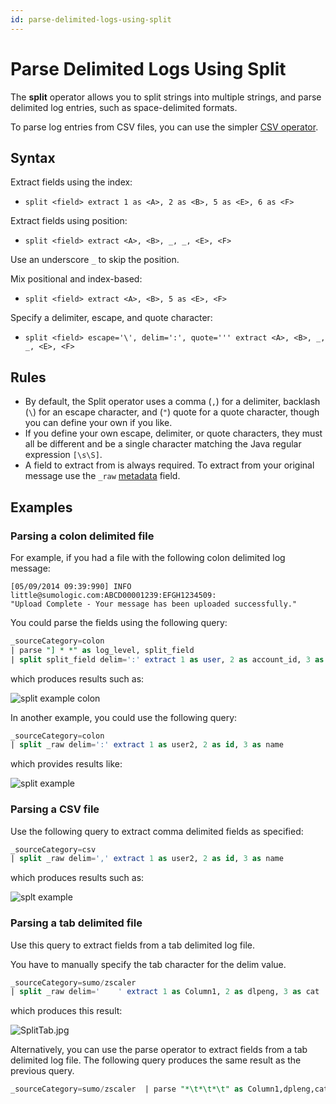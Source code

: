 ```yaml
---
id: parse-delimited-logs-using-split
---
```


# Parse Delimited Logs Using Split

The **split** operator allows you to split strings into multiple strings, and parse delimited log entries, such as space-delimited formats.

To parse log entries from CSV files, you can use the simpler [CSV operator](parse-csv-formatted-logs.md).

## Syntax

Extract fields using the index:

* `split <field> extract 1 as <A>, 2 as <B>, 5 as <E>, 6 as <F>`

Extract fields using position:

* `split <field> extract <A>, <B>, _, _, <E>, <F>`

Use an underscore `_` to skip the position.

Mix positional and index-based:

* `split <field> extract <A>, <B>, 5 as <E>, <F>`

Specify a delimiter, escape, and quote character:

* `split <field> escape='\', delim=':', quote=''' extract <A>, <B>, _, _, <E>, <F>`

## Rules

* By default, the Split operator uses a comma (`,`) for a delimiter, backlash (`\`) for an escape character, and (`"`) quote for a quote character, though you can define your own if you like.
* If you define your own escape, delimiter, or quote characters, they must all be different and be a single character matching the Java regular expression `[\s\S]`.
* A field to extract from is always required. To extract from your original message use the `_raw` [metadata](../../get-started-with-search/search-basics/built-in-metadata.md) field.

## Examples

### Parsing a colon delimited file

For example, if you had a file with the following colon delimited log message:

```
[05/09/2014 09:39:990] INFO little@sumologic.com:ABCD00001239:EFGH1234509:
"Upload Complete - Your message has been uploaded successfully."
```

You could parse the fields using the following query:

```sql
_sourceCategory=colon 
| parse "] * *" as log_level, split_field 
| split split_field delim=':' extract 1 as user, 2 as account_id, 3 as session_id, 4 as result
```

which produces results such as:

![split example colon](/img/snippet/query/split_example_colon.png)

In another example, you could use the following query:

```sql
_sourceCategory=colon 
| split _raw delim=':' extract 1 as user2, 2 as id, 3 as name
```

which provides results like:

![split example](/img/snippet/query/split_example1.png)

### Parsing a CSV file

Use the following query to extract comma delimited fields as specified:

```sql
_sourceCategory=csv 
| split _raw delim=',' extract 1 as user2, 2 as id, 3 as name
```

which produces results such as:

![splt example](/img/snippet/query/split_example3.png)

### Parsing a tab delimited file

Use this query to extract fields from a tab delimited log file. 

You have to manually specify the tab character for the delim value.

```sql
_sourceCategory=sumo/zscaler 
| split _raw delim='    ' extract 1 as Column1, 2 as dlpeng, 3 as cat
```

which produces this result:

![SplitTab.jpg](/img/search/search-query-language/parse-operators/SplitTab.jpg)

Alternatively, you can use the parse operator to extract fields from a tab delimited log file. The following query produces the same result as the previous query.

```sql
_sourceCategory=sumo/zscaler  | parse "*\t*\t*\t" as Column1,dpleng,cat
```
